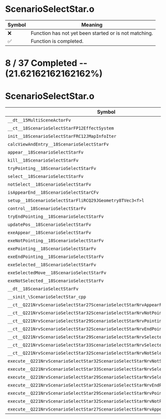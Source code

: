 # ScenarioSelectStar.o
| Symbol | Meaning 
| ------------- | ------------- 
| :x: | Function has not yet been started or is not matching. 
| :white_check_mark: | Function is completed. 


# 8 / 37 Completed -- (21.62162162162162%)
# ScenarioSelectStar.o
| Symbol | Decompiled? |
| ------------- | ------------- |
| `__dt__15MultiSceneActorFv` | :x: |
| `__ct__18ScenarioSelectStarFP12EffectSystem` | :white_check_mark: |
| `init__18ScenarioSelectStarFRC12JMapInfoIter` | :x: |
| `calcViewAndEntry__18ScenarioSelectStarFv` | :white_check_mark: |
| `appear__18ScenarioSelectStarFv` | :white_check_mark: |
| `kill__18ScenarioSelectStarFv` | :x: |
| `tryPointing__18ScenarioSelectStarFv` | :white_check_mark: |
| `select__18ScenarioSelectStarFv` | :x: |
| `notSelect__18ScenarioSelectStarFv` | :x: |
| `isAppearEnd__18ScenarioSelectStarCFv` | :white_check_mark: |
| `setup__18ScenarioSelectStarFliRCQ29JGeometry8TVec3<f>l` | :white_check_mark: |
| `control__18ScenarioSelectStarFv` | :white_check_mark: |
| `tryEndPointing__18ScenarioSelectStarFv` | :white_check_mark: |
| `updatePos__18ScenarioSelectStarFv` | :x: |
| `exeAppear__18ScenarioSelectStarFv` | :x: |
| `exeNotPointing__18ScenarioSelectStarFv` | :x: |
| `exePointing__18ScenarioSelectStarFv` | :x: |
| `exeEndPointing__18ScenarioSelectStarFv` | :x: |
| `exeSelected__18ScenarioSelectStarFv` | :x: |
| `exeSelectedMove__18ScenarioSelectStarFv` | :x: |
| `exeNotSelected__18ScenarioSelectStarFv` | :x: |
| `__dt__18ScenarioSelectStarFv` | :x: |
| `__sinit_\ScenarioSelectStar_cpp` | :x: |
| `__ct__Q221NrvScenarioSelectStar27ScenarioSelectStarNrvAppearFv` | :x: |
| `__ct__Q221NrvScenarioSelectStar32ScenarioSelectStarNrvNotPointingFv` | :x: |
| `__ct__Q221NrvScenarioSelectStar29ScenarioSelectStarNrvPointingFv` | :x: |
| `__ct__Q221NrvScenarioSelectStar32ScenarioSelectStarNrvEndPointingFv` | :x: |
| `__ct__Q221NrvScenarioSelectStar29ScenarioSelectStarNrvSelectedFv` | :x: |
| `__ct__Q221NrvScenarioSelectStar33ScenarioSelectStarNrvSelectedMoveFv` | :x: |
| `__ct__Q221NrvScenarioSelectStar32ScenarioSelectStarNrvNotSelectedFv` | :x: |
| `execute__Q221NrvScenarioSelectStar32ScenarioSelectStarNrvNotSelectedCFP5Spine` | :x: |
| `execute__Q221NrvScenarioSelectStar33ScenarioSelectStarNrvSelectedMoveCFP5Spine` | :x: |
| `execute__Q221NrvScenarioSelectStar29ScenarioSelectStarNrvSelectedCFP5Spine` | :x: |
| `execute__Q221NrvScenarioSelectStar32ScenarioSelectStarNrvEndPointingCFP5Spine` | :x: |
| `execute__Q221NrvScenarioSelectStar29ScenarioSelectStarNrvPointingCFP5Spine` | :x: |
| `execute__Q221NrvScenarioSelectStar32ScenarioSelectStarNrvNotPointingCFP5Spine` | :x: |
| `execute__Q221NrvScenarioSelectStar27ScenarioSelectStarNrvAppearCFP5Spine` | :x: |

